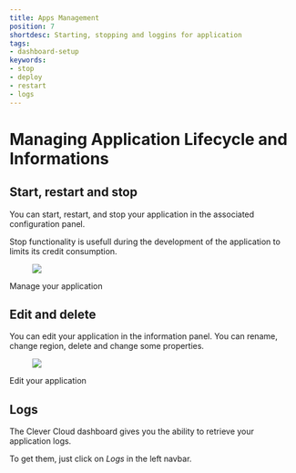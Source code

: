 ```yaml
---
title: Apps Management
position: 7
shortdesc: Starting, stopping and loggins for application
tags:
- dashboard-setup
keywords:
- stop
- deploy
- restart
- logs
---
```


# Managing Application Lifecycle and Informations

## Start, restart and stop

You can start, restart, and stop your application in the associated configuration panel.

Stop functionality is usefull during the development of the application to limits its credit consumption.

<figure class="cc-content-img">
  <img src="/doc/assets/images/app-management.png"/></a>
</figure>
<figcaption>Manage your application</figcaption>

## Edit and delete

You can edit your application in the information panel. You can rename, change region, delete and change some properties.

<figure class="cc-content-img">
  <img src="/doc/assets/images/application-edit.png"/></a>
</figure>
<figcaption>Edit your application</figcaption>

## Logs

The Clever Cloud dashboard gives you the ability to retrieve your application logs.

To get them, just click on *Logs* in the left navbar.
